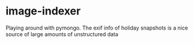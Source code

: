 image-indexer
=============

Playing around with pymongo. The exif info of holiday snapshots is a nice source of large amounts of unstructured data
